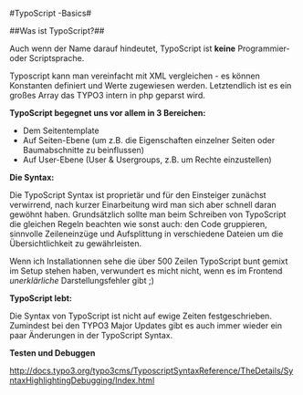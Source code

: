 #TypoScript -Basics#

##Was ist TypoScript?##

Auch wenn der Name darauf hindeutet, TypoScript ist **keine** Programmier- oder Scriptsprache. 
 
Typoscript kann man vereinfacht mit XML vergleichen - es können Konstanten definiert und Werte zugewiesen werden.
Letztendlich ist es ein großes Array das TYPO3 intern in php geparst wird. 

**TypoScript begegnet uns vor allem in 3 Bereichen:**

* Dem Seitentemplate
* Auf Seiten-Ebene (um z.B. die Eigenschaften einzelner Seiten oder Baumabschnitte zu beinflussen) 
* Auf User-Ebene (User & Usergroups, z.B. um Rechte einzustellen)

**Die Syntax:**

Die TypoScript Syntax ist proprietär und für den Einsteiger zunächst verwirrend, nach kurzer Einarbeitung wird man sich aber schnell daran gewöhnt haben. Grundsätzlich sollte man beim Schreiben von TypoScript die gleichen Regeln beachten wie sonst auch: den Code gruppieren, sinnvolle Zeileneinzüge und Aufsplittung in verschiedene Dateien um die Übersichtlichkeit zu gewährleisten.

Wenn ich Installationnen sehe die über 500 Zeilen TypoScript bunt gemixt im Setup stehen haben, verwundert es micht nicht, wenn es im Frontend *unerklärliche* Darstellungsfehler gibt ;)

**TypoScript lebt:**

Die Syntax von TypoScript ist nicht auf ewige Zeiten festgeschrieben. Zumindest bei den TYPO3 Major Updates gibt es auch immer wieder ein paar Änderungen in der TypoScript Syntax. 

**Testen und Debuggen**

http://docs.typo3.org/typo3cms/TyposcriptSyntaxReference/TheDetails/SyntaxHighlightingDebugging/Index.html

